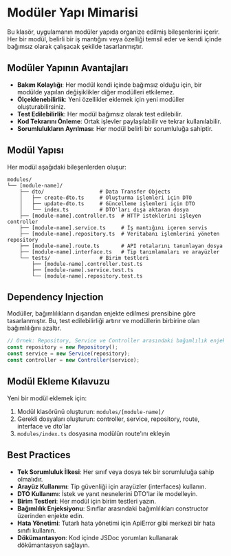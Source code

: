 # Modüler Yapı Mimarisi

Bu klasör, uygulamanın modüler yapıda organize edilmiş bileşenlerini içerir. Her bir modül, belirli bir iş mantığını veya özelliği temsil eder ve kendi içinde bağımsız olarak çalışacak şekilde tasarlanmıştır.

## Modüler Yapının Avantajları

- **Bakım Kolaylığı**: Her modül kendi içinde bağımsız olduğu için, bir modülde yapılan değişiklikler diğer modülleri etkilemez.
- **Ölçeklenebilirlik**: Yeni özellikler eklemek için yeni modüller oluşturabilirsiniz.
- **Test Edilebilirlik**: Her modül bağımsız olarak test edilebilir.
- **Kod Tekrarını Önleme**: Ortak işlevler paylaşılabilir ve tekrar kullanılabilir.
- **Sorumlulukların Ayrılması**: Her modül belirli bir sorumluluğa sahiptir.

## Modül Yapısı

Her modül aşağıdaki bileşenlerden oluşur:

```
modules/
└── [module-name]/
    ├── dto/                  # Data Transfer Objects
    │   ├── create-dto.ts     # Oluşturma işlemleri için DTO
    │   ├── update-dto.ts     # Güncelleme işlemleri için DTO
    │   └── index.ts          # DTO'ları dışa aktaran dosya
    ├── [module-name].controller.ts  # HTTP isteklerini işleyen controller
    ├── [module-name].service.ts     # İş mantığını içeren servis
    ├── [module-name].repository.ts  # Veritabanı işlemlerini yöneten repository
    ├── [module-name].route.ts       # API rotalarını tanımlayan dosya
    ├── [module-name].interface.ts   # Tip tanımlamaları ve arayüzler
    └── tests/                # Birim testleri
        ├── [module-name].controller.test.ts
        ├── [module-name].service.test.ts
        └── [module-name].repository.test.ts
```

## Dependency Injection

Modüller, bağımlılıkların dışarıdan enjekte edilmesi prensibine göre tasarlanmıştır. Bu, test edilebilirliği artırır ve modüllerin birbirine olan bağımlılığını azaltır.

```typescript
// Örnek: Repository, Service ve Controller arasındaki bağımlılık enjeksiyonu
const repository = new Repository();
const service = new Service(repository);
const controller = new Controller(service);
```

## Modül Ekleme Kılavuzu

Yeni bir modül eklemek için:

1. Modül klasörünü oluşturun: `modules/[module-name]/`
2. Gerekli dosyaları oluşturun: controller, service, repository, route, interface ve dto'lar
3. `modules/index.ts` dosyasına modülün route'ını ekleyin

## Best Practices

- **Tek Sorumluluk İlkesi**: Her sınıf veya dosya tek bir sorumluluğa sahip olmalıdır.
- **Arayüz Kullanımı**: Tip güvenliği için arayüzler (interfaces) kullanın.
- **DTO Kullanımı**: İstek ve yanıt nesnelerini DTO'lar ile modelleyin.
- **Birim Testleri**: Her modül için birim testleri yazın.
- **Bağımlılık Enjeksiyonu**: Sınıflar arasındaki bağımlılıkları constructor üzerinden enjekte edin.
- **Hata Yönetimi**: Tutarlı hata yönetimi için ApiError gibi merkezi bir hata sınıfı kullanın.
- **Dökümantasyon**: Kod içinde JSDoc yorumları kullanarak dökümantasyon sağlayın. 
